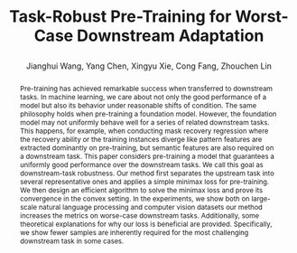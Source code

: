---
layout: pub
type: article
key: wang2023taskrobust
title: >
    Task-Robust Pre-Training for Worst-Case Downstream Adaptation
author: Jianghui Wang, Yang Chen, Xingyu Xie, Cong Fang, Zhouchen Lin
equalauthor: Jianghui Wang, Yang Chen
correspondance: Cong Fang, Zhouchen Lin
website: 
abbr: 
journal: NeurIPS
supp: 
video: 
code: 
year: 2023
sticky: true
abstract: >
    Pre-training has achieved remarkable success when transferred to downstream tasks. In machine learning, we care about not only the good performance of a model but also its behavior under reasonable shifts of condition. The same philosophy holds when pre-training a foundation model. However, the foundation model may not uniformly behave well for a series of related downstream tasks. This happens, for example, when conducting mask recovery regression where the recovery ability or the training instances diverge like pattern features are extracted dominantly on pre-training, but semantic features are also required on a downstream task. This paper considers pre-training a model that guarantees a uniformly good performance over the downstream tasks. We call this goal as downstream-task robustness. Our method first separates the upstream task into several representative ones and applies a simple minimax loss for pre-training. We then design an efficient algorithm to solve the minimax loss and prove its convergence in the convex setting. In the experiments, we show both on large-scale natural language processing and computer vision datasets our method increases the metrics on worse-case downstream tasks. Additionally, some theoretical explanations for why our loss is beneficial are provided. Specifically, we show fewer samples are inherently required for the most challenging downstream task in some cases.
bibtex: >
    @inproceedings{wang2023taskrobust,
        author = {Wang, Jianghui and Chen, Yang and Xie, Xingyu and Fang, Cong and Lin, Zhouchen},
        booktitle = {Advances in Neural Information Processing Systems},
        editor = {A. Oh and T. Naumann and A. Globerson and K. Saenko and M. Hardt and S. Levine},
        pages = {9458--9478},
        publisher = {Curran Associates, Inc.},
        title = {Task-Robust Pre-Training for Worst-Case Downstream Adaptation},
        url = {https://proceedings.neurips.cc/paper_files/paper/2023/file/1e4322fddd833f83c855660ac65e428d-Paper-Conference.pdf},
        volume = {36},
        year = {2023}
    }
---
